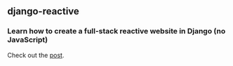## django-reactive

### Learn how to create a full-stack reactive website in Django (no JavaScript)

Check out the [post](https://www.section.io/engineering-education/full-stack-reactive-website-in-django/).
